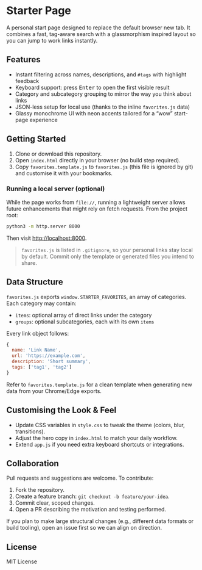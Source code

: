 # Starter Page

A personal start page designed to replace the default browser new tab. It combines a fast, tag-aware search with a glassmorphism inspired layout so you can jump to work links instantly.

## Features
- Instant filtering across names, descriptions, and `#tags` with highlight feedback
- Keyboard support: press <kbd>Enter</kbd> to open the first visible result
- Category and subcategory grouping to mirror the way you think about links
- JSON-less setup for local use (thanks to the inline `favorites.js` data)
- Glassy monochrome UI with neon accents tailored for a “wow” start-page experience

## Getting Started
1. Clone or download this repository.
2. Open `index.html` directly in your browser (no build step required).
3. Copy `favorites.template.js` to `favorites.js` (this file is ignored by git) and customise it with your bookmarks.

### Running a local server (optional)
While the page works from `file://`, running a lightweight server allows future enhancements that might rely on fetch requests. From the project root:

```bash
python3 -m http.server 8000
```

Then visit <http://localhost:8000>.

> `favorites.js` is listed in `.gitignore`, so your personal links stay local by default. Commit only the template or generated files you intend to share.

## Data Structure
`favorites.js` exports `window.STARTER_FAVORITES`, an array of categories. Each category may contain:

- `items`: optional array of direct links under the category
- `groups`: optional subcategories, each with its own `items`

Every link object follows:

```js
{
  name: 'Link Name',
  url: 'https://example.com',
  description: 'Short summary',
  tags: ['tag1', 'tag2']
}
```

Refer to `favorites.template.js` for a clean template when generating new data from your Chrome/Edge exports.

## Customising the Look & Feel
- Update CSS variables in `style.css` to tweak the theme (colors, blur, transitions).
- Adjust the hero copy in `index.html` to match your daily workflow.
- Extend `app.js` if you need extra keyboard shortcuts or integrations.

## Collaboration
Pull requests and suggestions are welcome. To contribute:
1. Fork the repository.
2. Create a feature branch: `git checkout -b feature/your-idea`.
3. Commit clear, scoped changes.
4. Open a PR describing the motivation and testing performed.

If you plan to make large structural changes (e.g., different data formats or build tooling), open an issue first so we can align on direction.

## License
MIT License
